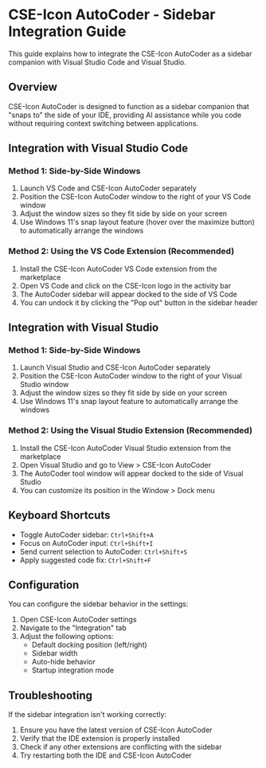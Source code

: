 # CSE-Icon AutoCoder - Sidebar Integration Guide

This guide explains how to integrate the CSE-Icon AutoCoder as a sidebar companion with Visual Studio Code and Visual Studio.

## Overview

CSE-Icon AutoCoder is designed to function as a sidebar companion that "snaps to" the side of your IDE, providing AI assistance while you code without requiring context switching between applications.

## Integration with Visual Studio Code

### Method 1: Side-by-Side Windows

1. Launch VS Code and CSE-Icon AutoCoder separately
2. Position the CSE-Icon AutoCoder window to the right of your VS Code window
3. Adjust the window sizes so they fit side by side on your screen
4. Use Windows 11's snap layout feature (hover over the maximize button) to automatically arrange the windows

### Method 2: Using the VS Code Extension (Recommended)

1. Install the CSE-Icon AutoCoder VS Code extension from the marketplace
2. Open VS Code and click on the CSE-Icon logo in the activity bar
3. The AutoCoder sidebar will appear docked to the side of VS Code
4. You can undock it by clicking the "Pop out" button in the sidebar header

## Integration with Visual Studio

### Method 1: Side-by-Side Windows

1. Launch Visual Studio and CSE-Icon AutoCoder separately
2. Position the CSE-Icon AutoCoder window to the right of your Visual Studio window
3. Adjust the window sizes so they fit side by side on your screen
4. Use Windows 11's snap layout feature to automatically arrange the windows

### Method 2: Using the Visual Studio Extension (Recommended)

1. Install the CSE-Icon AutoCoder Visual Studio extension from the marketplace
2. Open Visual Studio and go to View > CSE-Icon AutoCoder
3. The AutoCoder tool window will appear docked to the side of Visual Studio
4. You can customize its position in the Window > Dock menu

## Keyboard Shortcuts

- Toggle AutoCoder sidebar: `Ctrl+Shift+A`
- Focus on AutoCoder input: `Ctrl+Shift+I`
- Send current selection to AutoCoder: `Ctrl+Shift+S`
- Apply suggested code fix: `Ctrl+Shift+F`

## Configuration

You can configure the sidebar behavior in the settings:

1. Open CSE-Icon AutoCoder settings
2. Navigate to the "Integration" tab
3. Adjust the following options:
   - Default docking position (left/right)
   - Sidebar width
   - Auto-hide behavior
   - Startup integration mode

## Troubleshooting

If the sidebar integration isn't working correctly:

1. Ensure you have the latest version of CSE-Icon AutoCoder
2. Verify that the IDE extension is properly installed
3. Check if any other extensions are conflicting with the sidebar
4. Try restarting both the IDE and CSE-Icon AutoCoder
